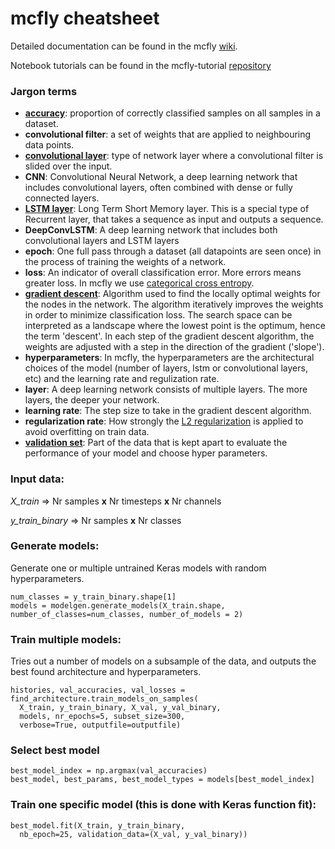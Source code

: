 # mcfly cheatsheet

Detailed documentation can be found in the mcfly [wiki](https://github.com/NLeSC/mcfly/wiki/Home---mcfly).

Notebook tutorials can be found in the mcfly-tutorial [repository](https://github.com/NLeSC/mcfly-tutorial)

### Jargon terms
* [**accuracy**](https://en.wikipedia.org/wiki/Evaluation_of_binary_classifiers): proportion of correctly classified samples on all samples in a dataset.
* **convolutional filter**: a set of weights that are applied to neighbouring data points.
* [**convolutional layer**](http://ufldl.stanford.edu/tutorial/supervised/FeatureExtractionUsingConvolution/): type of network layer where a convolutional filter is slided over the input.
* **CNN**: Convolutional Neural Network, a deep learning network that includes convolutional layers, often combined with dense or fully connected layers.
* [**LSTM layer**](http://colah.github.io/posts/2015-08-Understanding-LSTMs/): Long Term Short Memory layer. This is a special type of Recurrent layer, that takes a sequence as input and outputs a sequence.
* **DeepConvLSTM**: A deep learning network that includes both convolutional layers and LSTM layers
* **epoch**: One full pass through a dataset (all datapoints are seen once) in the process of training the weights of a network.
* **loss**: An indicator of overall classification error. More errors means greater loss. In mcfly we use [categorical cross entropy](http://cs231n.github.io/linear-classify/#softmax).
* [**gradient descent**](http://cs231n.github.io/optimization-1/): Algorithm used to find the locally optimal weights for the nodes in the network. The algorithm iteratively improves the weights in order to minimize classification loss. The search space can be interpreted as a landscape where the lowest point is the optimum, hence the term 'descent'. In each step of the gradient descent algorithm, the weights are adjusted with a step in the direction of the gradient ('slope').
* **hyperparameters**: In mcfly, the hyperparameters are the architectural choices of the model (number of layers, lstm or convolutional layers, etc) and the learning rate and regulization rate.
* **layer**: A deep learning network consists of multiple layers. The more layers, the deeper your network.
* **learning rate**: The step size to take in the gradient descent algorithm.
* **regularization rate**: How strongly the [L2 regularization](http://cs231n.github.io/neural-networks-2/#reg) is applied to avoid overfitting on train data.
* **[validation set](https://en.wikipedia.org/wiki/Test_set#Validation_set)**: Part of the data that is kept apart to evaluate the performance of your model and choose hyper parameters.




### Input data:
*X_train* => Nr samples **x** Nr timesteps **x**  Nr channels

*y_train_binary* => Nr samples **x** Nr classes

### Generate models:
Generate one or multiple untrained Keras models with random hyperparameters.

```
num_classes = y_train_binary.shape[1]
models = modelgen.generate_models(X_train.shape, number_of_classes=num_classes, number_of_models = 2)
```

### Train multiple models:
Tries out a number of models on a subsample of the data, and outputs the best found architecture and hyperparameters.
```
histories, val_accuracies, val_losses = find_architecture.train_models_on_samples(
  X_train, y_train_binary, X_val, y_val_binary,
  models, nr_epochs=5, subset_size=300,
  verbose=True, outputfile=outputfile)
```
### Select best model
```
best_model_index = np.argmax(val_accuracies)
best_model, best_params, best_model_types = models[best_model_index]
```

### Train one specific model (this is done with Keras function fit):
```
best_model.fit(X_train, y_train_binary,
  nb_epoch=25, validation_data=(X_val, y_val_binary))
```
